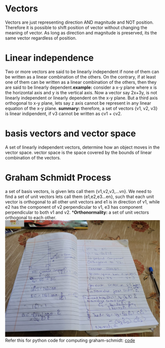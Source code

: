 # Vectors
Vectors are just representing direction AND magnitude and NOT position. Therefore it is possible to shift position of vector without changing the meaning of vector. As long as direction and magnitude is preserved, its the same vector regardless of position.

# Linear independence
Two or more vectors are said to be linearly independent if none of them can be written as a linear combination of the others. On the contrary, if at least one of them can be written as a linear combination of the others, then they are said to be linearly dependent.**example:** consider a x-y plane where x is the horizontal axis and y is the vertical axis.
Now a vector say 2x+3y, is not linearly independent or linearly dependent on the x-y plane.
But a third axis orthogonal to x-y plane, lets say z axis cannot be represent in any linear equation of the x-y plane.
**summary:** therefore, a set of vectors {v1, v2, v3} is linear indipendent, if v3 cannot be written as cv1 + cv2.

# basis vectors and vector space
A set of linearly independent vectors, determine how an object moves in the vector space.
vector space is the space covered by the bounds of linear combination of the vectors.

# Graham Schmidt Process
a set of basis vectors, is given lets call them {v1,v2,v3,...vn}.
We need to find a set of unit vectors lets call them {e1,e2,e3...en}, such that each unit vector is orthogonal to all other unit vectors and e1 is in direction of v1, while e2 has the component of v2 perpendicular to v1, e3 has component perpendicular to both v1 and v2.
***Orthonormality:** a set of unit vectors orthogonal to each other.
![graham-schmidt notes](images/graham-schmidt.jpeg)
Refer this for python code for computing graham-schmidt: [code](graham-schmidt.py)
